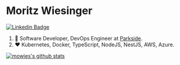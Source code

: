 # Moritz Wiesinger

[![Linkedin Badge](https://img.shields.io/badge/-mowies-blue?style=flat-square&logo=Linkedin&logoColor=white&link=https://www.linkedin.com/in/moritz-wiesinger//)](https://www.linkedin.com/in/moritz-wiesinger/)

1. :office: Software Developer, DevOps Engineer at [Parkside](https://parkside-interactive.com/).
1. :heart:  Kubernetes, Docker, TypeScript, NodeJS, NestJS, AWS, Azure.

[![mowies's github stats](https://github-readme-stats.vercel.app/api?username=mowies)](https://github.com/anuraghazra/github-readme-stats)

